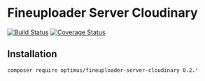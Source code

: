 # Fineuploader Server Cloudinary

[![Build Status](https://travis-ci.org/esbenp/fineuploader-cloudinary-server.svg)](https://travis-ci.org/esbenp/fineuploader-cloudinary-server) [![Coverage Status](https://coveralls.io/repos/esbenp/fineuploader-cloudinary-server/badge.svg?branch=master)](https://coveralls.io/r/esbenp/fineuploader-cloudinary-server?branch=master)

## Installation

```bash
composer require optimus/fineuploader-server-cloudinary 0.2.*
```
